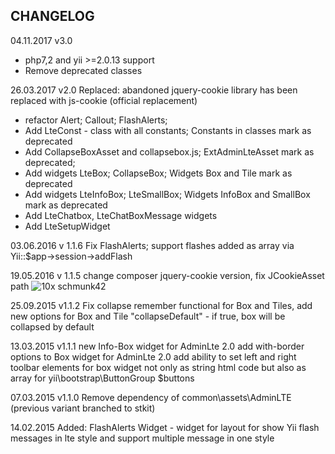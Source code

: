 CHANGELOG
---------
04.11.2017 v3.0
 - php7,2 and yii >=2.0.13 support
 - Remove deprecated classes

26.03.2017 v2.0
 Replaced: abandoned jquery-cookie library has been replaced with js-cookie (official replacement)
 - refactor Alert; Callout; FlashAlerts; 
 - Add LteConst - class with all constants; Constants in classes mark as deprecated
 - Add CollapseBoxAsset and collapsebox.js; ExtAdminLteAsset mark as deprecated;
 - Add widgets LteBox; CollapseBox;  Widgets Box and Tile mark as deprecated
 - Add widgets LteInfoBox; LteSmallBox; Widgets InfoBox and SmallBox mark as deprecated
 - Add LteChatbox, LteChatBoxMessage widgets
 - Add LteSetupWidget
 
 
 03.06.2016  v 1.1.6 Fix FlashAlerts; support flashes added as array via Yii::$app->session->addFlash
 
 19.05.2016 v 1.1.5 change composer jquery-cookie version, fix JCookieAsset path ![10x schmunk42](https://github.com/Insolita/yii2-adminlte-widgets/commit/6f99a85c83616621e23fd8ad60d95b2d43cd9f30)
 
25.09.2015 v1.1.2 Fix collapse remember functional for Box and Tiles,
                  add new options for Box and Tile "collapseDefault" - if true, box will be collapsed by default
                  
 13.03.2015 v1.1.1 new Info-Box widget for AdminLte 2.0
            add with-border options to Box widget for AdminLte 2.0
            add ability to set left and right toolbar elements for box widget not only as string html code but also as array for yii\bootstrap\ButtonGroup $buttons

07.03.2015 v1.1.0 Remove dependency of common\assets\AdminLTE (previous variant branched to stkit)

14.02.2015 Added: FlashAlerts Widget - widget for layout for show Yii flash messages in lte style and support multiple message in one style





